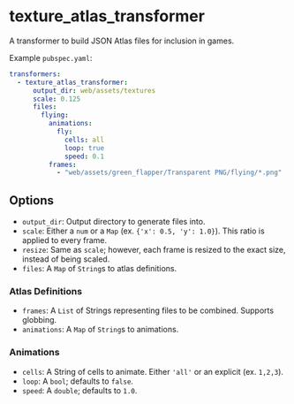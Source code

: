 # texture_atlas_transformer
A transformer to build JSON Atlas files for inclusion in games.

Example `pubspec.yaml`:

```yaml
transformers:
  - texture_atlas_transformer:
      output_dir: web/assets/textures
      scale: 0.125
      files:
        flying:
          animations:
            fly:
              cells: all
              loop: true
              speed: 0.1
          frames:
            - "web/assets/green_flapper/Transparent PNG/flying/*.png"
```

## Options
* `output_dir`: Output directory to generate files into.
* `scale`: Either a `num` or a `Map` (ex. `{'x': 0.5, 'y': 1.0}`).
This ratio is applied to every frame.
* `resize`: Same as `scale`; however, each frame is resized to the exact size,
instead of being scaled.
* `files`: A `Map` of `String`s to atlas definitions.

### Atlas Definitions
* `frames`: A `List` of Strings representing files to be combined. Supports globbing.
* `animations`: A `Map` of `String`s to animations.

### Animations
* `cells`: A String of cells to animate. Either `'all'` or an explicit (ex. `1,2,3`).
* `loop`: A `bool`; defaults to `false`.
* `speed`: A `double`; defaults to `1.0`.